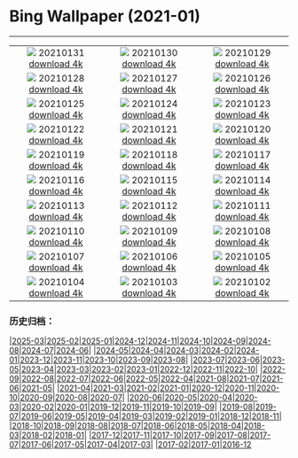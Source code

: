 # Bing Wallpaper (2021-01)
**************
| | | |
| :----: | :----: | :----: |
| ![](https://www.bing.com/th?id=OHR.MittenwalderHut_EN-US9402205522_1920x1080.jpg) 20210131 [download 4k](https://www.bing.com/th?id=OHR.MittenwalderHut_EN-US9402205522_UHD.jpg) | ![](https://www.bing.com/th?id=OHR.SeedVault_EN-US9343000928_1920x1080.jpg) 20210130 [download 4k](https://www.bing.com/th?id=OHR.SeedVault_EN-US9343000928_UHD.jpg) | ![](https://www.bing.com/th?id=OHR.RedRobin_EN-US9299641141_1920x1080.jpg) 20210129 [download 4k](https://www.bing.com/th?id=OHR.RedRobin_EN-US9299641141_UHD.jpg) |
| ![](https://www.bing.com/th?id=OHR.ArcticWolf_EN-US5836595388_1920x1080.jpg) 20210128 [download 4k](https://www.bing.com/th?id=OHR.ArcticWolf_EN-US5836595388_UHD.jpg) | ![](https://www.bing.com/th?id=OHR.Taormina_EN-US5716711058_1920x1080.jpg) 20210127 [download 4k](https://www.bing.com/th?id=OHR.Taormina_EN-US5716711058_UHD.jpg) | ![](https://www.bing.com/th?id=OHR.HeartAustralia_EN-US5604456955_1920x1080.jpg) 20210126 [download 4k](https://www.bing.com/th?id=OHR.HeartAustralia_EN-US5604456955_UHD.jpg) |
| ![](https://www.bing.com/th?id=OHR.ChurchRock_EN-US5502658165_1920x1080.jpg) 20210125 [download 4k](https://www.bing.com/th?id=OHR.ChurchRock_EN-US5502658165_UHD.jpg) | ![](https://www.bing.com/th?id=OHR.Molas_EN-US5410137458_1920x1080.jpg) 20210124 [download 4k](https://www.bing.com/th?id=OHR.Molas_EN-US5410137458_UHD.jpg) | ![](https://www.bing.com/th?id=OHR.ChuDangYa_EN-US5293170065_1920x1080.jpg) 20210123 [download 4k](https://www.bing.com/th?id=OHR.ChuDangYa_EN-US5293170065_UHD.jpg) |
| ![](https://www.bing.com/th?id=OHR.BloodyBrook_EN-US5215856823_1920x1080.jpg) 20210122 [download 4k](https://www.bing.com/th?id=OHR.BloodyBrook_EN-US5215856823_UHD.jpg) | ![](https://www.bing.com/th?id=OHR.RSOakTree_EN-US5122271963_1920x1080.jpg) 20210121 [download 4k](https://www.bing.com/th?id=OHR.RSOakTree_EN-US5122271963_UHD.jpg) | ![](https://www.bing.com/th?id=OHR.GentooLeap_EN-US4983496966_1920x1080.jpg) 20210120 [download 4k](https://www.bing.com/th?id=OHR.GentooLeap_EN-US4983496966_UHD.jpg) |
| ![](https://www.bing.com/th?id=OHR.Calakmul_EN-US4913753574_1920x1080.jpg) 20210119 [download 4k](https://www.bing.com/th?id=OHR.Calakmul_EN-US4913753574_UHD.jpg) | ![](https://www.bing.com/th?id=OHR.IHADInscription_EN-US1526588709_1920x1080.jpg) 20210118 [download 4k](https://www.bing.com/th?id=OHR.IHADInscription_EN-US1526588709_UHD.jpg) | ![](https://www.bing.com/th?id=OHR.PailonDelDiablo_EN-US4820504961_1920x1080.jpg) 20210117 [download 4k](https://www.bing.com/th?id=OHR.PailonDelDiablo_EN-US4820504961_UHD.jpg) |
| ![](https://www.bing.com/th?id=OHR.GlassIgloos_EN-US4753593580_1920x1080.jpg) 20210116 [download 4k](https://www.bing.com/th?id=OHR.GlassIgloos_EN-US4753593580_UHD.jpg) | ![](https://www.bing.com/th?id=OHR.ChateauBeynac_EN-US4661331709_1920x1080.jpg) 20210115 [download 4k](https://www.bing.com/th?id=OHR.ChateauBeynac_EN-US4661331709_UHD.jpg) | ![](https://www.bing.com/th?id=OHR.BrightonSnow_EN-US6152076231_1920x1080.jpg) 20210114 [download 4k](https://www.bing.com/th?id=OHR.BrightonSnow_EN-US6152076231_UHD.jpg) |
| ![](https://www.bing.com/th?id=OHR.BolivianSummer_EN-US6076997237_1920x1080.jpg) 20210113 [download 4k](https://www.bing.com/th?id=OHR.BolivianSummer_EN-US6076997237_UHD.jpg) | ![](https://www.bing.com/th?id=OHR.IceSailing_EN-US4693631571_1920x1080.jpg) 20210112 [download 4k](https://www.bing.com/th?id=OHR.IceSailing_EN-US4693631571_UHD.jpg) | ![](https://www.bing.com/th?id=OHR.Yunkai_EN-US4654823026_1920x1080.jpg) 20210111 [download 4k](https://www.bing.com/th?id=OHR.Yunkai_EN-US4654823026_UHD.jpg) |
| ![](https://www.bing.com/th?id=OHR.GoldenDragon_EN-US6011178113_1920x1080.jpg) 20210110 [download 4k](https://www.bing.com/th?id=OHR.GoldenDragon_EN-US6011178113_UHD.jpg) | ![](https://www.bing.com/th?id=OHR.SpanishSeaSlug_EN-US5956865427_1920x1080.jpg) 20210109 [download 4k](https://www.bing.com/th?id=OHR.SpanishSeaSlug_EN-US5956865427_UHD.jpg) | ![](https://www.bing.com/th?id=OHR.FoucaultsPendulum_EN-US5851164547_1920x1080.jpg) 20210108 [download 4k](https://www.bing.com/th?id=OHR.FoucaultsPendulum_EN-US5851164547_UHD.jpg) |
| ![](https://www.bing.com/th?id=OHR.WhiteCliffs_EN-US5777446191_1920x1080.jpg) 20210107 [download 4k](https://www.bing.com/th?id=OHR.WhiteCliffs_EN-US5777446191_UHD.jpg) | ![](https://www.bing.com/th?id=OHR.SnowCraterLake_EN-US5720302080_1920x1080.jpg) 20210106 [download 4k](https://www.bing.com/th?id=OHR.SnowCraterLake_EN-US5720302080_UHD.jpg) | ![](https://www.bing.com/th?id=OHR.RedFrontMacaw_EN-US4052029435_1920x1080.jpg) 20210105 [download 4k](https://www.bing.com/th?id=OHR.RedFrontMacaw_EN-US4052029435_UHD.jpg) |
| ![](https://www.bing.com/th?id=OHR.DiamondBeach_EN-US4305506637_1920x1080.jpg) 20210104 [download 4k](https://www.bing.com/th?id=OHR.DiamondBeach_EN-US4305506637_UHD.jpg) | ![](https://www.bing.com/th?id=OHR.HohenschwangauWinter_EN-US4258102206_1920x1080.jpg) 20210103 [download 4k](https://www.bing.com/th?id=OHR.HohenschwangauWinter_EN-US4258102206_UHD.jpg) | ![](https://www.bing.com/th?id=OHR.LargestCave_EN-US4214761385_1920x1080.jpg) 20210102 [download 4k](https://www.bing.com/th?id=OHR.LargestCave_EN-US4214761385_UHD.jpg) |

### 历史归档：

|[2025-03](/../2025-03/2025-03.md)|[2025-02](/../2025-02/2025-02.md)|[2025-01](/../2025-01/2025-01.md)|[2024-12](/../2024-12/2024-12.md)|[2024-11](/../2024-11/2024-11.md)|[2024-10](/../2024-10/2024-10.md)|[2024-09](/../2024-09/2024-09.md)|[2024-08](/../2024-08/2024-08.md)|[2024-07](/../2024-07/2024-07.md)|[2024-06](/../2024-06/2024-06.md)|
|[2024-05](/../2024-05/2024-05.md)|[2024-04](/../2024-04/2024-04.md)|[2024-03](/../2024-03/2024-03.md)|[2024-02](/../2024-02/2024-02.md)|[2024-01](/../2024-01/2024-01.md)|[2023-12](/../2023-12/2023-12.md)|[2023-11](/../2023-11/2023-11.md)|[2023-10](/../2023-10/2023-10.md)|[2023-09](/../2023-09/2023-09.md)|[2023-08](/../2023-08/2023-08.md)|
|[2023-07](/../2023-07/2023-07.md)|[2023-06](/../2023-06/2023-06.md)|[2023-05](/../2023-05/2023-05.md)|[2023-04](/../2023-04/2023-04.md)|[2023-03](/../2023-03/2023-03.md)|[2023-02](/../2023-02/2023-02.md)|[2023-01](/../2023-01/2023-01.md)|[2022-12](/../2022-12/2022-12.md)|[2022-11](/../2022-11/2022-11.md)|[2022-10](/../2022-10/2022-10.md)|
|[2022-09](/../2022-09/2022-09.md)|[2022-08](/../2022-08/2022-08.md)|[2022-07](/../2022-07/2022-07.md)|[2022-06](/../2022-06/2022-06.md)|[2022-05](/../2022-05/2022-05.md)|[2022-04](/../2022-04/2022-04.md)|[2021-08](/../2021-08/2021-08.md)|[2021-07](/../2021-07/2021-07.md)|[2021-06](/../2021-06/2021-06.md)|[2021-05](/../2021-05/2021-05.md)|
|[2021-04](/../2021-04/2021-04.md)|[2021-03](/../2021-03/2021-03.md)|[2021-02](/../2021-02/2021-02.md)|[2021-01](/2021-01.md)|[2020-12](/../2020-12/2020-12.md)|[2020-11](/../2020-11/2020-11.md)|[2020-10](/../2020-10/2020-10.md)|[2020-09](/../2020-09/2020-09.md)|[2020-08](/../2020-08/2020-08.md)|[2020-07](/../2020-07/2020-07.md)|
|[2020-06](/../2020-06/2020-06.md)|[2020-05](/../2020-05/2020-05.md)|[2020-04](/../2020-04/2020-04.md)|[2020-03](/../2020-03/2020-03.md)|[2020-02](/../2020-02/2020-02.md)|[2020-01](/../2020-01/2020-01.md)|[2019-12](/../2019-12/2019-12.md)|[2019-11](/../2019-11/2019-11.md)|[2019-10](/../2019-10/2019-10.md)|[2019-09](/../2019-09/2019-09.md)|
|[2019-08](/../2019-08/2019-08.md)|[2019-07](/../2019-07/2019-07.md)|[2019-06](/../2019-06/2019-06.md)|[2019-05](/../2019-05/2019-05.md)|[2019-04](/../2019-04/2019-04.md)|[2019-03](/../2019-03/2019-03.md)|[2019-02](/../2019-02/2019-02.md)|[2019-01](/../2019-01/2019-01.md)|[2018-12](/../2018-12/2018-12.md)|[2018-11](/../2018-11/2018-11.md)|
|[2018-10](/../2018-10/2018-10.md)|[2018-09](/../2018-09/2018-09.md)|[2018-08](/../2018-08/2018-08.md)|[2018-07](/../2018-07/2018-07.md)|[2018-06](/../2018-06/2018-06.md)|[2018-05](/../2018-05/2018-05.md)|[2018-04](/../2018-04/2018-04.md)|[2018-03](/../2018-03/2018-03.md)|[2018-02](/../2018-02/2018-02.md)|[2018-01](/../2018-01/2018-01.md)|
|[2017-12](/../2017-12/2017-12.md)|[2017-11](/../2017-11/2017-11.md)|[2017-10](/../2017-10/2017-10.md)|[2017-09](/../2017-09/2017-09.md)|[2017-08](/../2017-08/2017-08.md)|[2017-07](/../2017-07/2017-07.md)|[2017-06](/../2017-06/2017-06.md)|[2017-05](/../2017-05/2017-05.md)|[2017-04](/../2017-04/2017-04.md)|[2017-03](/../2017-03/2017-03.md)|
|[2017-02](/../2017-02/2017-02.md)|[2017-01](/../2017-01/2017-01.md)|[2016-12](/../2016-12/2016-12.md)